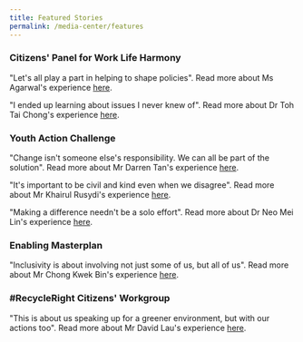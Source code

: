 ```yaml
---
title: Featured Stories
permalink: /media-center/features
---
```


### Citizens' Panel for Work Life Harmony

"Let's all play a part in helping to shape policies". Read more about Ms Agarwal's experience [here](/media-centre/features/MsAgarwal).

"I ended up learning about issues I never knew of". Read more about Dr Toh Tai Chong's experience [here](/media-centre/features/DrTohTaiChong).


### Youth Action Challenge

"Change isn't someone else's responsibility. We can all be part of the solution". Read more about Mr Darren Tan's experience [here](/media-centre/features/MrDarrenTan).

"It's important to be civil and kind even when we disagree". Read more about Mr Khairul Rusydi's experience [here](/media-centre/features/MrKhairulRusydi).

"Making a difference needn't be a solo effort". Read more about Dr Neo Mei Lin's experience [here](/media-centre/features/DrNeoMeiLin).


### Enabling Masterplan 

"Inclusivity is about involving not just some of us, but all of us". Read more about Mr Chong Kwek Bin's experience [here](/media-centre/features/MrChongKwekBin).


### #RecycleRight Citizens' Workgroup 

"This is about us speaking up for a greener environment, but with our actions too". Read more about Mr David Lau's experience [here](/media-centre/features/MrDavidLau).
